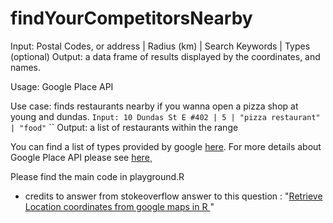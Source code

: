 # findYourCompetitorsNearby

Input: Postal Codes, or address | Radius (km) | Search Keywords | Types (optional)
Output: a data frame of results displayed by the coordinates, and names.

Usage: Google Place API

Use case: finds restaurants nearby if you wanna open a pizza shop at young and dundas.
`` Input: 10 Dundas St E #402 | 5 | "pizza restaurant" | "food" ``
`` Output: a list of restaurants within the range

You can find a list of types provided by google [here](https://developers.google.com/places/web-service/supported_types). For more details about Google Place API please see [here](https://developers.google.com/places/web-service/)¸

Please find the main code in playground.R
- credits to answer from stokeoverflow answer to this question : "[Retrieve Location coordinates from google maps in R
](https://stackoverflow.com/questions/34800031/retrieve-location-coordinates-from-google-maps-in-r)"
